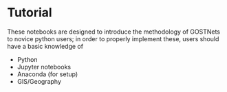 # Tutorial 
These notebooks are designed to introduce the methodology of GOSTNets to novice python users; in order to properly implement these, users should have a basic knowledge of
- Python
- Jupyter notebooks
- Anaconda (for setup)
- GIS/Geography
